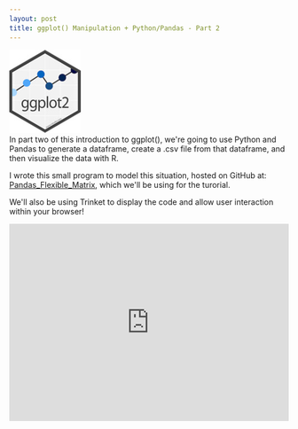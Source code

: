 ```yaml
---
layout: post
title: ggplot() Manipulation + Python/Pandas - Part 2
---
```


<img src="/Images/GGPlotTitle.jpg" class="inline"/><br>
In part two of this introduction to ggplot(), we're going to use Python and Pandas to generate 
a dataframe, create a .csv file from that dataframe, and then visualize the data with R. 


I wrote this small program to model this situation, hosted on GitHub at:
[Pandas_Flexible_Matrix](https://github.com/ajh1143/Pandas_Flexible_Matrix "Visit"), which we'll be using for the turorial.

We'll also be using Trinket to display the code and allow user interaction within your browser! 

<iframe src="https://trinket.io/embed/python3/f685cb3f9b" width="100%" height="356" frameborder="0" marginwidth="0" marginheight="0" allowfullscreen></iframe>
